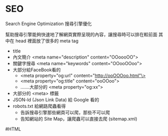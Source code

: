 # SEO
Search Engine Optimization
搜尋引擎優化

幫助搜尋引擎能夠快速地了解網頁實際呈現的內容，讓搜尋時可以排在較前面
其中在 head 裡面放了很多的 meta tag

- title
- 內文簡介 \<meta name="description" content="OOoooOO"\> 
- 關鍵字搜尋 \<meta name="keywords" content="OOooOOoo"\> 
- 大部分給FaceBook看的
	- \<meta property="og:url" content="http://ooOOOoo.html"\>
	- \<meta property="og:title" content="ooOOoo"\>
	- .......大部分的 \<meta property="og:xx"\>
- 大部分的 \<meta\> 標籤
- JSON-ld (Json Link Data)  給 Google 看的
- robots.txt 給網路爬蟲看得
	- 告訴搜尋引擎那些網頁可以爬，那些不可以爬
	- 告知網站的 Site Map，讓爬蟲可以直接去爬 (sitemap.xml)

#HTML 
